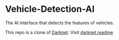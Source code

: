 # Vehicle-Detection-AI
The AI interface that detects the features of vehicles.

This repo is a clone of [Darknet](https://github.com/AlexeyAB/darknet). Visit [darknet readme](https://github.com/Project-Dragon-Fly/Vehicle-Detection-AI/blob/main/darknet-README.md)
